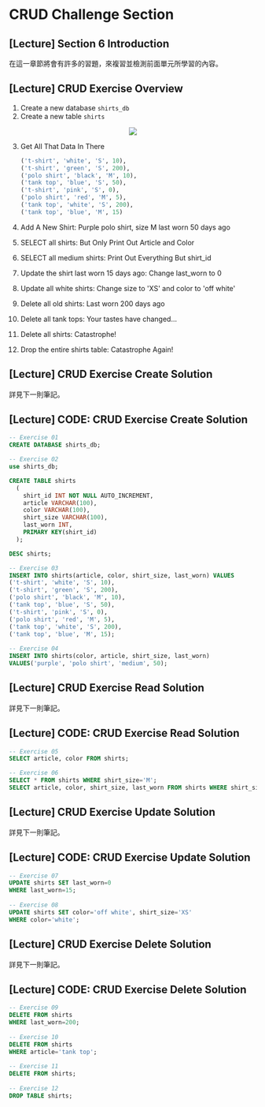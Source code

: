 # CRUD Challenge Section

## [Lecture] Section 6 Introduction

在這一章節將會有許多的習題，來複習並檢測前面單元所學習的內容。

## [Lecture] CRUD Exercise Overview

1. Create a new database `shirts_db`
2. Create a new table `shirts`

<p align="center">
    <img src="https://i.imgur.com/jvMpfQc.png"/>
  </a>
</p>

3. Get All That Data In There

    ```sql
    ('t-shirt', 'white', 'S', 10),
    ('t-shirt', 'green', 'S', 200),
    ('polo shirt', 'black', 'M', 10),
    ('tank top', 'blue', 'S', 50),
    ('t-shirt', 'pink', 'S', 0),
    ('polo shirt', 'red', 'M', 5),
    ('tank top', 'white', 'S', 200),
    ('tank top', 'blue', 'M', 15)
    ```
    
4. Add A New Shirt: Purple polo shirt, size M last worn 50 days ago
5. SELECT all shirts: But Only Print Out Article and Color
6. SELECT all medium shirts: Print Out Everything But shirt_id
7. Update the shirt last worn 15 days ago: Change last_worn to 0
8. Update all white shirts: Change size to 'XS' and color to 'off white'
9. Delete all old shirts: Last worn 200 days ago
10. Delete all tank tops: Your tastes have changed...
11. Delete all shirts: Catastrophe!
12. Drop the entire shirts table: Catastrophe Again!

## [Lecture] CRUD Exercise Create Solution

詳見下一則筆記。

## [Lecture] CODE: CRUD Exercise Create Solution

```sql
-- Exercise 01
CREATE DATABASE shirts_db;

-- Exercise 02
use shirts_db;

CREATE TABLE shirts
  (
    shirt_id INT NOT NULL AUTO_INCREMENT,
    article VARCHAR(100),
    color VARCHAR(100),
    shirt_size VARCHAR(100),
    last_worn INT,
    PRIMARY KEY(shirt_id)
  );

DESC shirts;

-- Exercise 03
INSERT INTO shirts(article, color, shirt_size, last_worn) VALUES
('t-shirt', 'white', 'S', 10),
('t-shirt', 'green', 'S', 200),
('polo shirt', 'black', 'M', 10),
('tank top', 'blue', 'S', 50),
('t-shirt', 'pink', 'S', 0),
('polo shirt', 'red', 'M', 5),
('tank top', 'white', 'S', 200),
('tank top', 'blue', 'M', 15);
 
-- Exercise 04
INSERT INTO shirts(color, article, shirt_size, last_worn) 
VALUES('purple', 'polo shirt', 'medium', 50);
```

## [Lecture] CRUD Exercise Read Solution

詳見下一則筆記。

## [Lecture] CODE: CRUD Exercise Read Solution

```sql
-- Exercise 05
SELECT article, color FROM shirts;

-- Exercise 06
SELECT * FROM shirts WHERE shirt_size='M';
SELECT article, color, shirt_size, last_worn FROM shirts WHERE shirt_size='M';
```

## [Lecture] CRUD Exercise Update Solution

詳見下一則筆記。

## [Lecture] CODE: CRUD Exercise Update Solution

```sql
-- Exercise 07
UPDATE shirts SET last_worn=0
WHERE last_worn=15;
 
-- Exercise 08
UPDATE shirts SET color='off white', shirt_size='XS'
WHERE color='white';
```

## [Lecture] CRUD Exercise Delete Solution

詳見下一則筆記。

## [Lecture] CODE: CRUD Exercise Delete Solution

```sql
-- Exercise 09
DELETE FROM shirts
WHERE last_worn=200;
 
-- Exercise 10
DELETE FROM shirts
WHERE article='tank top';
 
-- Exercise 11
DELETE FROM shirts;
 
-- Exercise 12
DROP TABLE shirts;
```
